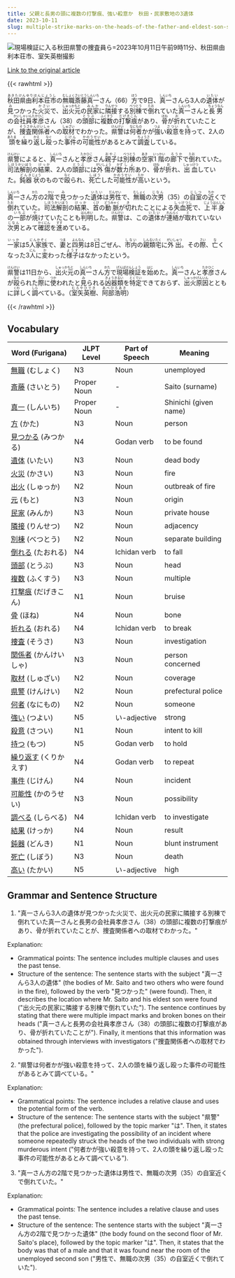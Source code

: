 ```yaml
---
title: 父親と長男の頭に複数の打撃痕、強い殺意か　秋田・民家敷地の3遺体
date: 2023-10-11
slug: multiple-strike-marks-on-the-heads-of-the-father-and-eldest-son-strong-murderous-intent-three-bodies-found-on-the-premises-of-a-private-residence-in-akita
---
```


![現場検証に入る秋田県警の捜査員ら=2023年10月11日午前9時11分、秋田県由利本荘市、室矢英樹撮影](https://www.asahicom.jp/imgopt/img/2cb6f14e0c/comm_L/AS20231011002149.jpg "現場検証に入る秋田県警の捜査員ら=2023年10月11日午前9時11分、秋田県由利本荘市、室矢英樹撮影")

[Link to the original article](https://asahi.com/articles/ASRBC5RKLRBCULUC00F.html?iref=comtop_7_05)


{{< rawhtml >}}
<div>

<p><ruby>秋田県<rt>あきたけん</rt></ruby><ruby>由利本荘市<rt>ゆりほんじょうし</rt></ruby>の<ruby>無職<rt>むしょく</rt></ruby><ruby>斎藤真一<rt>さいとうしんいち</rt></ruby>さん（66）<ruby>方<rt>ほう</rt></ruby>で9日、<ruby>真一<rt>しんいち</rt></ruby>さんら3人の<ruby>遺体<rt>いたい</rt></ruby>が<ruby>見<rt>み</rt></ruby>つかった<ruby>火災<rt>かさい</rt></ruby>で、<ruby>出火元<rt>しゅっかもと</rt></ruby>の<ruby>民家<rt>みんか</rt></ruby>に<ruby>隣接<rt>りんせつ</rt></ruby>する<ruby>別棟<rt>べつとう</rt></ruby>で<ruby>倒<rt>たお</rt></ruby>れていた<ruby>真一<rt>しんいち</rt></ruby>さんと<ruby>長男<rt>ちょうなん</rt></ruby>の<ruby>会社員<rt>かいしゃいん</rt></ruby><ruby>孝彦<rt>たかひこ</rt></ruby>さん（38）の<ruby>頭部<rt>とうぶ</rt></ruby>に<ruby>複数<rt>ふくすう</rt></ruby>の<ruby>打撃痕<rt>だげきこん</rt></ruby>があり、<ruby>骨<rt>ほね</rt></ruby>が<ruby>折<rt>お</rt></ruby>れていたことが、<ruby>捜査関係者<rt>そうさかんけいしゃ</rt></ruby>への<ruby>取材<rt>しゅざい</rt></ruby>でわかった。<ruby>県警<rt>けんけい</rt></ruby>は<ruby>何者<rt>なにもの</rt></ruby>かが<ruby>強<rt>つよ</rt></ruby>い<ruby>殺意<rt>さつい</rt></ruby>を<ruby>持<rt>も</rt></ruby>って、2人の<ruby>頭<rt>あたま</rt></ruby>を<ruby>繰<rt>く</rt></ruby>り<ruby>返<rt>かえ</rt></ruby>し<ruby>殴<rt>なぐ</rt></ruby>った<ruby>事件<rt>じけん</rt></ruby>の<ruby>可能性<rt>かのうせい</rt></ruby>があるとみて<ruby>調査<rt>ちょうさ</rt></ruby>している。</p>

<p><ruby>県警<rt>けんけい</rt></ruby>によると、<ruby>真一<rt>しんいち</rt></ruby>さんと<ruby>孝彦<rt>たかひこ</rt></ruby>さん<ruby>親子<rt>おやこ</rt></ruby>は<ruby>別棟<rt>べつとう</rt></ruby>の<ruby>空<rt>あき</rt></ruby>家<ruby>1階<rt>いっかい</rt></ruby>の<ruby>廊下<rt>ろうか</rt></ruby>で<ruby>倒<rt>たお</rt></ruby>れていた。<ruby>司法解剖<rt>しほうかいぼう</rt></ruby>の<ruby>結果<rt>けっか</rt></ruby>、2人の<ruby>頭部<rt>とうぶ</rt></ruby>には<ruby>外傷<rt>がいしょう</rt></ruby>が<ruby>数<rt>かず</rt></ruby><ruby>カ所<rt>しょ</rt></ruby>あり、<ruby>骨<rt>ほね</rt></ruby>が<ruby>折<rt>お</rt></ruby>れ、<ruby>出血<rt>しゅっけつ</rt></ruby>していた。<ruby>鈍器<rt>どんき</rt></ruby><ruby>状<rt>じょう</rt></ruby>のもので<ruby>殴<rt>なぐ</rt></ruby>られ、<ruby>死亡<rt>しぼう</rt></ruby>した<ruby>可能性<rt>かのうせい</rt></ruby>が<ruby>高<rt>たか</rt></ruby>いという。</p>

<p><ruby>真一<rt>しんいち</rt></ruby>さん<ruby>方<rt>かた</rt></ruby>の2<ruby>階<rt>かい</rt></ruby>で<ruby>見<rt>み</rt></ruby>つかった<ruby>遺体<rt>いたい</rt></ruby>は<ruby>男性<rt>だんせい</rt></ruby>で、<ruby>無職<rt>むしょく</rt></ruby>の<ruby>次男<rt>じなん</rt></ruby>（35）の<ruby>自室<rt>じしつ</rt></ruby>の<ruby>近<rt>ちか</rt></ruby>くで<ruby>倒<rt>たお</rt></ruby>れていた。<ruby>司法解剖<rt>しほうかいぼう</rt></ruby>の<ruby>結果<rt>けっか</rt></ruby>、<ruby>首<rt>くび</rt></ruby>の<ruby>動脈<rt>どうみゃく</rt></ruby>が<ruby>切<rt>き</rt></ruby>れたことによる<ruby>失血死<rt>しっけつし</rt></ruby>で、<ruby>上半身<rt>じょうはんしん</rt></ruby>の<ruby>一部<rt>いちぶ</rt></ruby>が<ruby>焼<rt>や</rt></ruby>けていたことも<ruby>判明<rt>はんめい</rt></ruby>した。<ruby>県警<rt>けんけい</rt></ruby>は、この<ruby>遺体<rt>いたい</rt></ruby>が<ruby>連絡<rt>れんらく</rt></ruby>が<ruby>取<rt>と</rt></ruby>れていない<ruby>次男<rt>じなん</rt></ruby>とみて<ruby>確認<rt>かくにん</rt></ruby>を<ruby>進<rt>すす</rt></ruby>めている。</p>

<p><ruby>一家<rt>いっか</rt></ruby>は5<ruby>人家族<rt>にんかぞく</rt></ruby>で、<ruby>妻<rt>つま</rt></ruby>と<ruby>四男<rt>よんなん</rt></ruby>は8<ruby>日<rt>にち</rt></ruby>ごぜん、<ruby>市内<rt>しない</rt></ruby>の<ruby>親類宅<rt>しんるいたく</rt></ruby>に<ruby>外出<rt>がいしゅつ</rt></ruby>。その<ruby>際<rt>さい</rt></ruby>、<ruby>亡<rt>な</rt></ruby>くなった3<ruby>人<rt>にん</rt></ruby>に<ruby>変<rt>か</rt></ruby>わった<ruby>様子<rt>ようす</rt></ruby>はなかったという。</p>

<p><ruby>県警<rt>けんけい</rt></ruby>は11日から、<ruby>出火元<rt>しゅっかもと</rt></ruby>の<ruby>真一<rt>しんいち</rt></ruby>さん<ruby>方<rt>かた</rt></ruby>で<ruby>現場検証<rt>げんばけんしょう</rt></ruby>を<ruby>始<rt>はじ</rt></ruby>めた。<ruby>真一<rt>しんいち</rt></ruby>さんと<ruby>孝彦<rt>たかひこ</rt></ruby>さんが<ruby>殴<rt>なぐ</rt></ruby>られた<ruby>際<rt>さい</rt></ruby>に<ruby>使<rt>つか</rt></ruby>われたと<ruby>見<rt>み</rt></ruby>られる<ruby>凶器<rt>きょうき</rt></ruby><ruby>類<rt>るい</rt></ruby>を<ruby>特定<rt>とくてい</rt></ruby>できておらず、<ruby>出火原因<rt>しゅっかげんいん</rt></ruby>とともに<ruby>詳<rt>くわ</rt></ruby>しく<ruby>調<rt>しら</rt></ruby>べている。（<ruby>室矢英樹<rt>むろやひでき</rt></ruby>、<ruby>阿部浩明<rt>あべひろあき</rt></ruby>）</p>

</div>
{{< /rawhtml >}}


## Vocabulary

| Word (Furigana) | JLPT Level | Part of Speech | Meaning |
|-----------------|------------|----------------|---------|
|[無職](https://jisho.org/search/%E7%84%A1%E8%81%B7) (むしょく)| N3 | Noun | unemployed |
|[斎藤](https://jisho.org/search/%E6%96%8E%E8%97%A4) (さいとう)| Proper Noun | - | Saito (surname) |
|[真一](https://jisho.org/search/%E7%9C%9F%E4%B8%80) (しんいち)| Proper Noun | - | Shinichi (given name) |
|[方](https://jisho.org/search/%E6%96%B9) (かた)| N3 | Noun | person |
|[見つかる](https://jisho.org/search/%E8%A6%8B%E3%81%A4%E3%81%8B%E3%82%8B) (みつかる)| N4 | Godan verb | to be found |
|[遺体](https://jisho.org/search/%E9%81%BA%E4%BD%93) (いたい)| N3 | Noun | dead body |
|[火災](https://jisho.org/search/%E7%81%AB%E7%81%BD) (かさい)| N3 | Noun | fire |
|[出火](https://jisho.org/search/%E5%87%BA%E7%81%AB) (しゅっか)| N2 | Noun | outbreak of fire |
|[元](https://jisho.org/search/%E5%85%83) (もと)| N3 | Noun | origin |
|[民家](https://jisho.org/search/%E6%B0%91%E5%AE%B6) (みんか)| N3 | Noun | private house |
|[隣接](https://jisho.org/search/%E9%9A%A3%E6%8E%A5) (りんせつ)| N2 | Noun | adjacency |
|[別棟](https://jisho.org/search/%E5%88%A5%E6%A3%9F) (べつとう)| N2 | Noun | separate building |
|[倒れる](https://jisho.org/search/%E5%80%92%E3%82%8C%E3%82%8B) (たおれる)| N4 | Ichidan verb | to fall |
|[頭部](https://jisho.org/search/%E9%A0%AD%E9%83%A8) (とうぶ)| N3 | Noun | head |
|[複数](https://jisho.org/search/%E8%A4%87%E6%95%B0) (ふくすう)| N3 | Noun | multiple |
|[打撃痕](https://jisho.org/search/%E6%89%93%E6%92%83%E7%97%95) (だげきこん)| N1 | Noun | bruise |
|[骨](https://jisho.org/search/%E9%AA%A8) (ほね)| N4 | Noun | bone |
|[折れる](https://jisho.org/search/%E6%8A%98%E3%82%8C%E3%82%8B) (おれる)| N4 | Ichidan verb | to break |
|[捜査](https://jisho.org/search/%E6%8D%9C%E6%9F%BB) (そうさ)| N3 | Noun | investigation |
|[関係者](https://jisho.org/search/%E9%96%A2%E4%BF%82%E8%80%85) (かんけいしゃ)| N3 | Noun | person concerned |
|[取材](https://jisho.org/search/%E5%8F%96%E6%9D%90) (しゅざい)| N2 | Noun | coverage |
|[県警](https://jisho.org/search/%E7%9C%8C%E8%AD%A6) (けんけい)| N2 | Noun | prefectural police |
|[何者](https://jisho.org/search/%E4%BD%95%E8%80%85) (なにもの)| N2 | Noun | someone |
|[強い](https://jisho.org/search/%E5%BC%B7%E3%81%84) (つよい)| N5 | い-adjective | strong |
|[殺意](https://jisho.org/search/%E6%AE%BA%E6%84%8F) (さつい)| N1 | Noun | intent to kill |
|[持つ](https://jisho.org/search/%E6%8C%81%E3%81%A4) (もつ)| N5 | Godan verb | to hold |
|[繰り返す](https://jisho.org/search/%E7%B9%B0%E3%82%8A%E8%BF%94%E3%81%99) (くりかえす)| N4 | Godan verb | to repeat |
|[事件](https://jisho.org/search/%E4%BA%8B%E4%BB%B6) (じけん)| N4 | Noun | incident |
|[可能性](https://jisho.org/search/%E5%8F%AF%E8%83%BD%E6%80%A7) (かのうせい)| N3 | Noun | possibility |
|[調べる](https://jisho.org/search/%E8%AA%BF%E3%81%B9%E3%82%8B) (しらべる)| N4 | Ichidan verb | to investigate |
|[結果](https://jisho.org/search/%E7%B5%90%E6%9E%9C) (けっか)| N4 | Noun | result |
|[鈍器](https://jisho.org/search/%E9%88%8D%E5%99%A8) (どんき)| N1 | Noun | blunt instrument |
|[死亡](https://jisho.org/search/%E6%AD%BB%E4%BA%A1) (しぼう)| N3 | Noun | death |
|[高い](https://jisho.org/search/%E9%AB%98%E3%81%84) (たかい)| N5 | い-adjective | high |

## Grammar and Sentence Structure

1. "真一さんら3人の遺体が見つかった火災で、出火元の民家に隣接する別棟で倒れていた真一さんと長男の会社員孝彦さん（38）の頭部に複数の打撃痕があり、骨が折れていたことが、捜査関係者への取材でわかった。"

Explanation:
- Grammatical points: The sentence includes multiple clauses and uses the past tense.
- Structure of the sentence: The sentence starts with the subject "真一さんら3人の遺体" (the bodies of Mr. Saito and two others who were found in the fire), followed by the verb "見つかった" (were found). Then, it describes the location where Mr. Saito and his eldest son were found ("出火元の民家に隣接する別棟で倒れていた"). The sentence continues by stating that there were multiple impact marks and broken bones on their heads ("真一さんと長男の会社員孝彦さん（38）の頭部に複数の打撃痕があり、骨が折れていたことが"). Finally, it mentions that this information was obtained through interviews with investigators ("捜査関係者への取材でわかった").

2. "県警は何者かが強い殺意を持って、2人の頭を繰り返し殴った事件の可能性があるとみて調べている。"

Explanation:
- Grammatical points: The sentence includes a relative clause and uses the potential form of the verb.
- Structure of the sentence: The sentence starts with the subject "県警" (the prefectural police), followed by the topic marker "は". Then, it states that the police are investigating the possibility of an incident where someone repeatedly struck the heads of the two individuals with strong murderous intent ("何者かが強い殺意を持って、2人の頭を繰り返し殴った事件の可能性があるとみて調べている").

3. "真一さん方の2階で見つかった遺体は男性で、無職の次男（35）の自室近くで倒れていた。"

Explanation:
- Grammatical points: The sentence includes a relative clause and uses the past tense.
- Structure of the sentence: The sentence starts with the subject "真一さん方の2階で見つかった遺体" (the body found on the second floor of Mr. Saito's place), followed by the topic marker "は". Then, it states that the body was that of a male and that it was found near the room of the unemployed second son ("男性で、無職の次男（35）の自室近くで倒れていた").